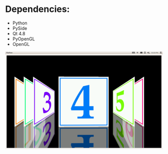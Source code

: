 Dependencies:
============
* Python
* PySide
* Qt 4.8
* PyOpenGL
* OpenGL

![screenshot](https://github.com/yifange/tileflow/blob/master/screenshot.png)
